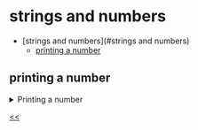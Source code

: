 # strings and numbers

- [strings and numbers](#strings and numbers)
  - [printing a number](#printing-a-number)

## printing a number 
<details>
<summary>Printing a number</summary>

### description
Print the number corresponding to your age in the console.

### solution
[print-number.js](./print-number.js)

</details>

[<<](../../../README.md)
